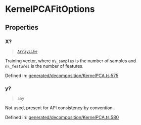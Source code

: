 # KernelPCAFitOptions

## Properties

### X?

> [`ArrayLike`](../types/ArrayLike.md)

Training vector, where `n\_samples` is the number of samples and `n\_features` is the number of features.

Defined in:  [generated/decomposition/KernelPCA.ts:575](https://github.com/transitive-bullshit/scikit-learn-ts/blob/122b3c0/packages/sklearn/src/generated/decomposition/KernelPCA.ts#L575)

### y?

> `any`

Not used, present for API consistency by convention.

Defined in:  [generated/decomposition/KernelPCA.ts:580](https://github.com/transitive-bullshit/scikit-learn-ts/blob/122b3c0/packages/sklearn/src/generated/decomposition/KernelPCA.ts#L580)

